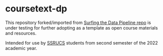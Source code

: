 # coursetext-dp
This repository forked/imported from [Surfing the Data Pipeline repo](https://github.com/jkropko/surfing-the-data-pipeline) is under testing for further adopting as a template as open course materials and resources.

Intended for use by [SSRUCS](www.cs.sci.ssru.ac.th) students from second semester of the 2022 academic year.
